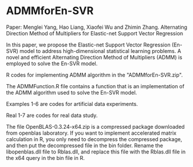 # ADMMforEn-SVR
Paper: Menglei Yang, Hao Liang, Xiaofei Wu and Zhimin Zhang. Alternating Direction Method of Multipliers for Elastic-net Support Vector Regression

In this paper, we propose the Elastic-net Support Vector Regression (En-SVR) model to address high-dimensional statistical learning problems. A novel and efficient Alternating Direction Method of Multipliers (ADMM) is employed to solve the En-SVR model.

R codes for implementing ADMM algorithm in the "ADMMforEn-SVR.zip".

The ADMMFunction.R file contains a function that is an implementation of the ADMM algorithm used to solve the En-SVR model.

Examples 1-6 are codes for artificial data experiments.

Real 1-7 are codes for real data study.

The file OpenBLAS-0.3.24-x64.zip is a compressed package downloaded from openblas laboratory. If you want to implement accelerated matrix calculation in R, you only need to decompress the compressed package, and then put the decompressed file in the bin folder. Rename the libopenblas.dll file to Rblas.dll, and replace this file with the Rblas.dll file in the x64 query in the bin file in R.
